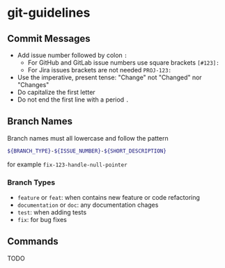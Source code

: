 # git-guidelines

## Commit Messages

- Add issue number followed by colon `:`
  - For GitHub and GitLab issue numbers use square brackets `[#123]:`
  - For Jira issues brackets are not needed `PROJ-123:`
- Use the imperative, present tense: "Change" not "Changed" nor "Changes"
- Do capitalize the first letter
- Do not end the first line with a period `.`

## Branch Names

Branch names must all lowercase and follow the pattern

```bash
${BRANCH_TYPE}-${ISSUE_NUMBER}-${SHORT_DESCRIPTION}
```

for example `fix-123-handle-null-pointer`

### Branch Types

- `feature` or `feat`: when contains new feature or code refactoring
- `documentation` or `doc`: any documentation chages
- `test`: when adding tests
- `fix`: for bug fixes

## Commands

TODO
